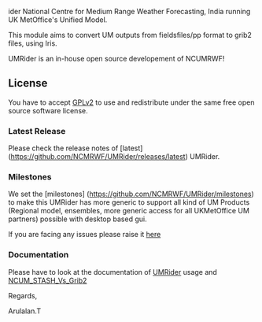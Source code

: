 
ider
National Centre for Medium Range Weather Forecasting, India running UK MetOffice's Unified Model.

This module aims to convert UM outputs from fieldsfiles/pp format to grib2 files, using Iris.

UMRider is an in-house open source developement of NCUMRWF!

## License 
You have to accept [GPLv2](https://github.com/NCMRWF/UMRider/blob/master/LICENSE) to use and redistribute under the same free open source software license. 

### Latest Release 
Please check the release notes of [latest] (https://github.com/NCMRWF/UMRider/releases/latest) UMRider.

### Milestones
 We set the [milestones] (https://github.com/NCMRWF/UMRider/milestones) to make this UMRider has more generic to support all kind of UM Products (Regional model, ensembles, more generic access for all UKMetOffice UM partners) possible with desktop based gui.
 
If you are facing any issues please raise it [here](https://github.com/NCMRWF/UMRider/issues) 

### Documentation
Please have to look at the documentation of [UMRider](https://github.com/NCMRWF/UMRider/blob/master/doc/UMRider_Documentation.pdf) usage and [NCUM_STASH_Vs_Grib2](https://github.com/NCMRWF/UMRider/blob/master/doc/NCUM_STASH_Vs_Grib2.pdf) 

Regards,

Arulalan.T
